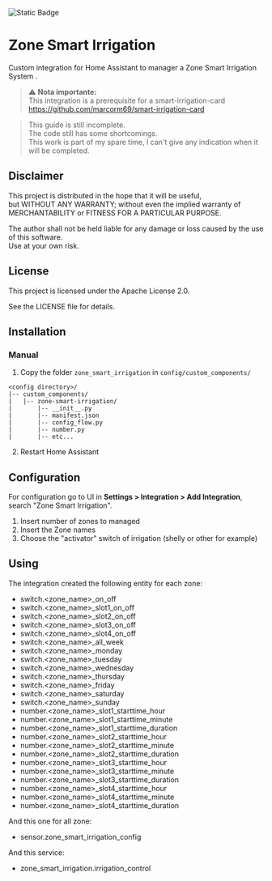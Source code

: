 ![Static Badge](https://img.shields.io/badge/version-v1.0.0_beta-brightgreen)


# Zone Smart Irrigation

Custom integration for Home Assistant to manager a Zone Smart Irrigation System .

> ⚠️ **Nota importante:**  
> This integration is a prerequisite for a smart-irrigation-card 
> https://github.com/marcorm69/smart-irrigation-card


> This guide is still incomplete.  
> The code still has some shortcomings.  
> This work is part of my spare time, I can't give any indication when it will be completed.  

## Disclaimer

This project is distributed in the hope that it will be useful,  
but WITHOUT ANY WARRANTY; without even the implied warranty of  
MERCHANTABILITY or FITNESS FOR A PARTICULAR PURPOSE.  

The author shall not be held liable for any damage or loss caused by the use of this software.  
Use at your own risk.


## License

This project is licensed under the Apache License 2.0.

See the LICENSE file for details.


## Installation

### Manual

1. Copy the folder `zone_smart_irrigation` in `config/custom_components/`
```
<config directory>/
|-- custom_components/
|   |-- zone-smart-irrigation/
|       |-- __init__.py
|       |-- manifest.json
|       |-- config_flow.py
|       |-- number.py
|       |-- etc...
```
2. Restart Home Assistant


## Configuration

For configuration go to UI in **Settings > Integration > Add Integration**, search "Zone Smart Irrigation".

1. Insert number of zones to managed
2. Insert the Zone names
3. Choose the "activator" switch of irrigation (shelly or other for example)

## Using

The integration created the following entity for each zone:
- switch.<zone_name>_on_off
- switch.<zone_name>_slot1_on_off
- switch.<zone_name>_slot2_on_off
- switch.<zone_name>_slot3_on_off
- switch.<zone_name>_slot4_on_off
- switch.<zone_name>_all_week
- switch.<zone_name>_monday
- switch.<zone_name>_tuesday
- switch.<zone_name>_wednesday
- switch.<zone_name>_thursday
- switch.<zone_name>_friday
- switch.<zone_name>_saturday
- switch.<zone_name>_sunday
- number.<zone_name>_slot1_starttime_hour
- number.<zone_name>_slot1_starttime_minute
- number.<zone_name>_slot1_starttime_duration
- number.<zone_name>_slot2_starttime_hour
- number.<zone_name>_slot2_starttime_minute
- number.<zone_name>_slot2_starttime_duration
- number.<zone_name>_slot3_starttime_hour
- number.<zone_name>_slot3_starttime_minute
- number.<zone_name>_slot3_starttime_duration
- number.<zone_name>_slot4_starttime_hour
- number.<zone_name>_slot4_starttime_minute
- number.<zone_name>_slot4_starttime_duration

And this one for all zone:
- sensor.zone_smart_irrigation_config

And this service:
- zone_smart_irrigation.irrigation_control